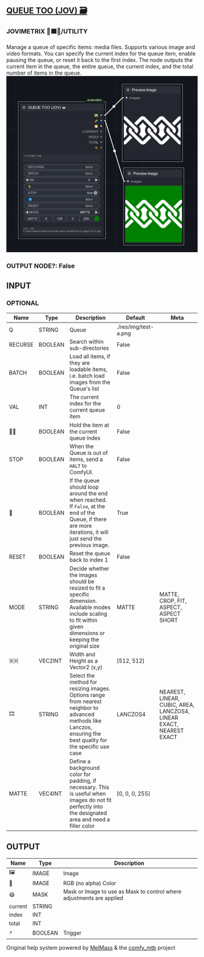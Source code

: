 [QUEUE TOO (JOV) 🗃](https://github.com/Amorano/Jovimetrix-examples/blob/master/node/QUEUE%20TOO/QUEUE%20TOO.md)
---------------------------------------------------------------------------------------------------------------
### JOVIMETRIX 🔺🟩🔵/UTILITY
  
Manage a queue of specific items: media files. Supports various image and video formats. You can specify the current index for the queue item, enable pausing the queue, or reset it back to the first index. The node outputs the current item in the queue, the entire queue, the current index, and the total number of items in the queue.  
![QUEUE TOO](https://raw.githubusercontent.com/Amorano/Jovimetrix-examples/master/node/QUEUE%20TOO/QUEUE%20TOO.png)
### OUTPUT NODE?: False
INPUT
-----
### OPTIONAL
| Name | Type | Description | Default | Meta |
| --- | --- | --- | --- | --- |
| Q | STRING | Queue | ./res/img/test-a.png |  |
| RECURSE | BOOLEAN | Search within sub-directories | False |  |
| BATCH | BOOLEAN | Load all items, if they are loadable items, i.e. batch load images from the Queue's list | False |  |
| VAL | INT | The current index for the current queue item | 0 |  |
| ✋🏽 | BOOLEAN | Hold the item at the current queue index | False |  |
| STOP | BOOLEAN | When the Queue is out of items, send a `HALT` to ComfyUI. | False |  |
| 🔄 | BOOLEAN | If the queue should loop around the end when reached. If `False`, at the end of the Queue, if there are more iterations, it will just send the previous image. | True |  |
| RESET | BOOLEAN | Reset the queue back to index 1 | False |  |
| MODE | STRING | Decide whether the images should be resized to fit a specific dimension. Available modes include scaling to fit within given dimensions or keeping the original size | MATTE | MATTE, CROP, FIT, ASPECT, ASPECT SHORT |
| 🇼🇭 | VEC2INT | Width and Height as a Vector2 (x,y) | [512, 512] |  |
| 🎞️ | STRING | Select the method for resizing images. Options range from nearest neighbor to advanced methods like Lanczos, ensuring the best quality for the specific use case | LANCZOS4 | NEAREST, LINEAR, CUBIC, AREA, LANCZOS4, LINEAR EXACT, NEAREST EXACT |
| MATTE | VEC4INT | Define a background color for padding, if necessary. This is useful when images do not fit perfectly into the designated area and need a filler color | [0, 0, 0, 255] |  |
OUTPUT
------
| Name | Type | Description |
| --- | --- | --- |
| 🖼️ | IMAGE | Image |
| 🌈 | IMAGE | RGB (no alpha) Color |
| 😷 | MASK | Mask or Image to use as Mask to control where adjustments are applied |
| current | STRING |  |
| index | INT |  |
| total | INT |  |
| ⚡ | BOOLEAN | Trigger |
Original help system powered by [MelMass](https://github.com/melMass) & the [comfy\_mtb](https://github.com/melMass/comfy_mtb) project
